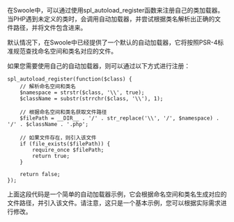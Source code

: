 在Swoole中，可以通过使用spl_autoload_register函数来注册自己的类加载器。当PHP遇到未定义的类时，会调用自动加载器，并尝试根据类名解析出正确的文件路径，并将文件包含进来。

默认情况下，在Swoole中已经提供了一个默认的自动加载器，它将按照PSR-4标准规范查找命名空间和类名对应的文件。

如果您需要使用自己的自动加载器，则可以通过以下方式进行注册：

```
spl_autoload_register(function($class) {
    // 解析命名空间和类名
    $namespace = strstr($class, '\\', true);
    $className = substr(strrchr($class, '\\'), 1);

    // 根据命名空间和类名获取文件路径
    $filePath = __DIR__ . '/' . str_replace('\\', '/', $namespace) . '/' . $className . '.php';

    // 如果文件存在，则引入该文件
    if (file_exists($filePath)) {
        require_once $filePath;
        return true;
    }

    return false;
});
```

上面这段代码是一个简单的自动加载器示例，它会根据命名空间和类名生成对应的文件路径，并引入该文件。请注意，这只是一个基本示例，您可以根据实际需求进行修改。